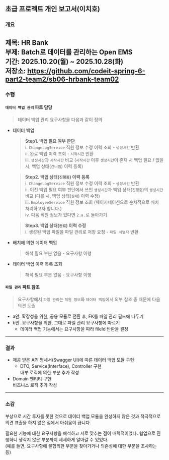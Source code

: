 ## 초급 프로젝트 개인 보고서(이치호)
### 개요
제목: HR Bank  
부제: Batch로 데이터를 관리하는 Open EMS  
기간: 2025.10.20(월) ~ 2025.10.28(화)  
저장소: https://github.com/codeit-spring-6-part2-team2/sb06-hrbank-team02
---
### 수행
#### `데이터 백업 관리` 파트 담당
> 데이터 백업 관리 요구사항을 다음과 같이 정의
  - 데이터 백업
    > **Step1. 백업 필요 여부 판단**  
      i. `ChangeLogService` 직원 정보 수정 이력 조회 - `생성시간` 반환   
      ii. 완료 백업 이력 조회 - `시작시간` 반환   
      iii. `생성시간`과 `시작시간` 비교 (`시작시간` 이후 `생성시간`이 존재 시 백업 필요 / 없을 시, 백업 상태(`건너뜀`) 이력 등록)

    > **Step2. 백업 상태(`진행중`) 이력 등록**   
      i. `ChangeLogService` 직원 정보 수정 이력 조회 - `생성시간` 반환   
      ii. 이전 백업 필요 여부 판단에서 쓰인 `생성시간`과 백업 상태(`진행중`)의 `생성시간` 비교 (다를 시, 백업 상태(`실패`) 이력 수정)   
      iii. `EmployeeService` 직원 정보 조회 (페이지네이션으로 순차적으로 배치 처리하고자 합니다.)   
      iv. 다음 직원 정보가 있다면 `2.a.`로 돌아가기   

    > **Step3. 백업 상태(`완료`) 이력 수정**  
      i. 생성된 백업 파일을 파일 관리로 저장 요청 - `파일 식별자` 반환
  - 배치에 의한 데이터 백업
    > 해석 필요 부분 없음 - 요구사항 이행
  - 데이터 백업 이력 목록 조회
    > 해석 필요 부분 없음 - 요구사항 이행
#### `파일 관리` 파트 참조
> 요구사항에서 `파일 관리`는 `직원 정보`와 `데이터 백업`에서 외부 참조 중 때문에 다음 의견 도출
  - a안. 확장성을 위한, 공용 모듈로 전환 후, FK를 파일 관리 필드에 나두기  
  - b안. 요구사항을 위한, 그대로 파일 관리 요구사항에 따르기  
    - 데이터 백업 기능에서는 요구사항을 따라 fileId 반환을 결정

---
### 결과
  - 제공 받은 API 명세서(Swagger UI)에 따른 데이터 백업 모듈 구현
    - DTO, Service(Interface), Controller 구현  
    내부 로직에 의한 부분 추가 작성
  - Domain 엔티티 구현  
  비즈니스 로직 추가 작성
---
### 소감
부상으로 시간 투자를 못한 것으로 데이터 백업 모듈을 완성하지 않은 것과 적극적으로 의견 표출을 하지 않은 점에서 아쉬움이 큽니다.

필요한 기능에 대한 요구사항을 해석하고 서로 맞추는 점이 매력적이었다.
협업으로 진행하니 생각지 않은 부분까지 세세하게 알아갈 수 있었다.  
(예를 들면, 요구사항에 불합리한 부분을 찾아가거나 의존성에 대한 부분을 조사하는 등)


